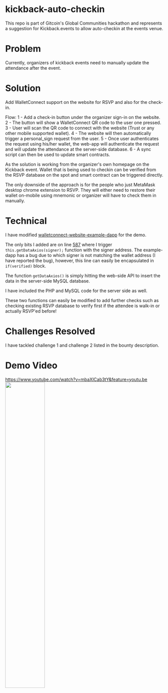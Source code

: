 # kickback-auto-checkin

This repo is part of Gitcoin's Global Communities hackathon and represents a suggestion for Kickback.events to allow auto-checkin at the events venue.

# Problem
Currently, organizers of kickback events need to manually update the attendance after the event.

# Solution
Add WalletConnect support on the website for RSVP and also for the check-in.

Flow:
1 - Add a check-in button under the organizer sign-in on the website.
2 - The button will show a WalletConnect QR code to the user one pressed.
3 - User will scan the QR code to connect with the website (Trust or any other mobile supported wallet).
4 - The website will then automatically trigger a personal_sign request from the user.
5 - Once user authenticates the request using his/her wallet, the web-app will authenticate the request and will update the attendance at the server-side database.
6 - A sync script can then be used to update smart contracts.

As the solution is working from the organizer's own homepage on the Kickback event. Wallet that is being used to checkin can be verified from the RSVP database on the spot and smart contract can be triggered directly.

The only downside of the approach is for the people who just MetaMask desktop chrome extension to RSVP. They will either need to restore their wallet on-mobile using mnemonic or organizer will have to check them in manually.

# Technical

I have modified [walletconnect-website-example-dapp](https://github.com/WalletConnect/walletconnect-example-dapp) for the demo.

The only bits I added are on line [587](https://github.com/hammadtq/kickback-checkin/blob/6aeabf5273c24c0adae4228e2a9bf746b7cfc86f/app/src/App.tsx#L587) where I trigger `this.getDataAxios(signer);` function with the signer address. The example-dapp has a bug due to which signer is not matching the wallet address (I have reported the bug), however, this line can easily be encapsulated in `if(verified)` block.

The function `getDataAxios()` is simply hitting the web-side API to insert the data in the server-side MySQL database.

I have included the PHP and MySQL code for the server side as well.

These two functions can easily be modified to add further checks such as checking existing RSVP database to verify first if the attendee is walk-in or actually RSVP'ed before!

# Challenges Resolved

I have tackled challenge 1 and challenge 2 listed in the bounty description. 

# Demo Video
https://www.youtube.com/watch?v=mbaXlCab3tY&feature=youtu.be
[<img src="https://img.youtube.com/vi/mbaXlCab3tY/maxresdefault.jpg" width="50%">](https://youtu.be/mbaXlCab3tY)
